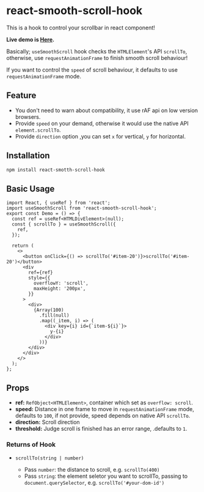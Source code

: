 # react-smooth-scroll-hook

This is a hook to control your scrollbar in react component!

**Live demo is <a target="_blank" href="https://codesandbox.io/s/react-smooth-scroll-hook-vhudw?file=/src/App.js" >Here</a>.**

Basically; `useSmoothScroll` hook checks the `HTMLElement`'s API `scrollTo`, otherwise, use `requestAnimationFrame` to finish smooth scroll behaviour!

If you want to control the `speed` of scroll behaviour, it defaults to use `requestAnimationFrame` mode.

## Feature

- You don't need to warn about compatibility, it use rAF api on low version browsers.
- Provide `speed` on your demand, otherwise it would use the native API `element.scrollTo`.
- Provide `direction` option ,you can set `x` for vertical, `y` for horizontal.

## Installation

```sh
npm install react-smotth-scroll-hook
```

## Basic Usage

```tsx
import React, { useRef } from 'react';
import useSmoothScroll from 'react-smooth-scroll-hook';
export const Demo = () => {
  const ref = useRef<HTMLDivElement>(null);
  const { scrollTo } = useSmoothScroll({
    ref,
  });

  return (
    <>
      <button onClick={() => scrollTo('#item-20')}>scrollTo('#item-20')</button>
      <div
        ref={ref}
        style={{
          overflowY: 'scroll',
          maxHeight: '200px',
        }}
      >
        <div>
          {Array(100)
            .fill(null)
            .map((_item, i) => (
              <div key={i} id={`item-${i}`}>
                y-{i}
              </div>
            ))}
        </div>
      </div>
    </>
  );
};
```

## Props

- **ref:** `RefObject<HTMLElement>`, container which set as `overflow: scroll`.
- **speed:** Distance in one frame to move in `requestAnimationFrame` mode, defaults to `100`, if not provide, speed depends on native API `scrollTo`.
- **direction:** Scroll direction
- **threshold:** Judge scroll is finished has an error range, .defaults to `1`.

### Returns of Hook

- `scrollTo(string | number)`

  - Pass `number`: the distance to scroll, e.g. `scrollTo(400)`
  - Pass `string`: the element seletor you want to scrollTo, passing to `document.querySelector`, e.g. `scrollTo('#your-dom-id')`
